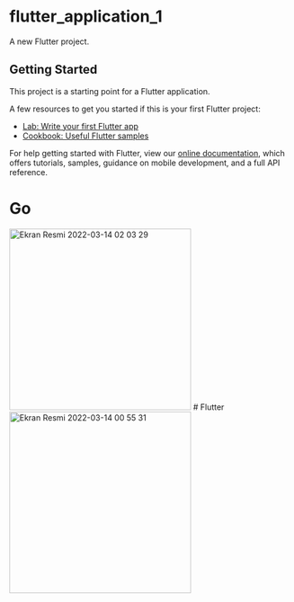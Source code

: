 # flutter_application_1

A new Flutter project.

## Getting Started

This project is a starting point for a Flutter application.

A few resources to get you started if this is your first Flutter project:

- [Lab: Write your first Flutter app](https://flutter.dev/docs/get-started/codelab)
- [Cookbook: Useful Flutter samples](https://flutter.dev/docs/cookbook)

For help getting started with Flutter, view our
[online documentation](https://flutter.dev/docs), which offers tutorials,
samples, guidance on mobile development, and a full API reference.


# Go
<img width="323" alt="Ekran Resmi 2022-03-14 02 03 29" src="https://user-images.githubusercontent.com/92402372/158083079-d091f369-eb3c-4eb6-8943-82d6fb40b03b.png">
# Flutter 
<img width="323" alt="Ekran Resmi 2022-03-14 00 55 31" src="https://user-images.githubusercontent.com/92402372/158083090-a142d4aa-c8df-4859-abc6-648905c1be08.png">
